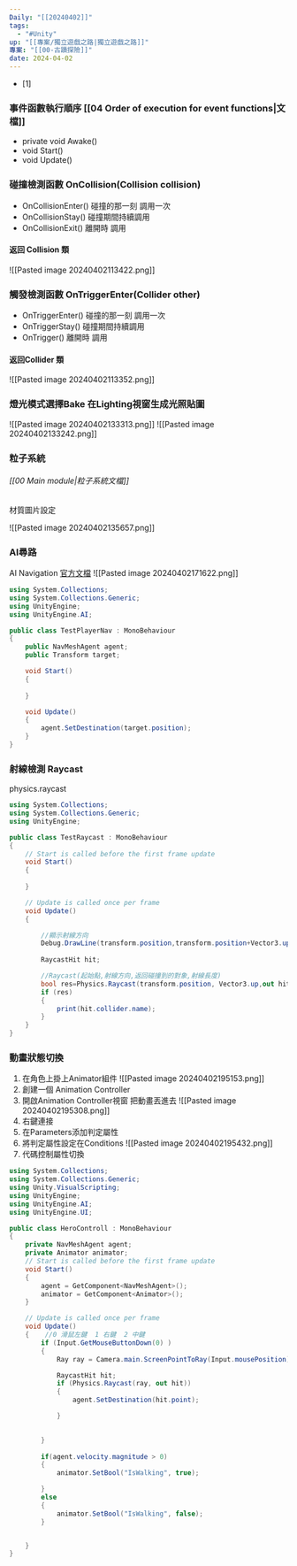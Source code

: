 ```yaml
---
Daily: "[[20240402]]"
tags:
  - "#Unity"
up: "[[專案/獨立遊戲之路|獨立遊戲之路]]"
專案: "[[00-古蹟探險]]"
date: 2024-04-02
---
```

- [1]                                                           
### 事件函數執行順序 [[04 Order of execution for event functions|文檔]]

- private void Awake()
- void Start()
- void Update()

### 碰撞檢測函數  OnCollision(Collision collision)

- OnCollisionEnter()   碰撞的那一刻 調用一次
- OnCollisionStay()   碰撞期間持續調用
- OnCollisionExit()    離開時  調用

#### 返回 Collision 類
![[Pasted image 20240402113422.png]]


### 觸發檢測函數   OnTriggerEnter(Collider other)
- OnTriggerEnter()   碰撞的那一刻 調用一次
- OnTriggerStay()   碰撞期間持續調用
- OnTrigger()    離開時  調用

#### 返回Collider 類
![[Pasted image 20240402113352.png]]



### 燈光模式選擇Bake 在Lighting視窗生成光照貼圖

![[Pasted image 20240402133313.png]] ![[Pasted image 20240402133242.png]]


### 粒子系統

###### [[00 Main module|粒子系統文檔]]

材質圖片設定

![[Pasted image 20240402135657.png]]


### AI尋路

AI Navigation [官方文檔](https://docs.unity3d.com/2023.1/Documentation/Manual/nav-Overview.html)
![[Pasted image 20240402171622.png]]



```csharp  file:PlayerNavigation
using System.Collections;
using System.Collections.Generic;
using UnityEngine;
using UnityEngine.AI;

public class TestPlayerNav : MonoBehaviour
{
    public NavMeshAgent agent;
    public Transform target;

    void Start()
    {
        
    }

    void Update()
    {
        agent.SetDestination(target.position);
    }
}
```


### 射線檢測 Raycast
physics.raycast


```csharp  file:raycast
using System.Collections;
using System.Collections.Generic;
using UnityEngine;

public class TestRaycast : MonoBehaviour
{
    // Start is called before the first frame update
    void Start()
    {
        
    }

    // Update is called once per frame
    void Update()
    {   

		//顯示射線方向
        Debug.DrawLine(transform.position,transform.position+Vector3.up*2,Color.red);
        
        RaycastHit hit; 

        //Raycast(起始點,射線方向,返回碰撞到的對象,射線長度)
        bool res=Physics.Raycast(transform.position, Vector3.up,out hit,2);
        if (res)
        {
            print(hit.collider.name);
        }
    }
}

```


### 動畫狀態切換

1. 在角色上掛上Animator組件
![[Pasted image 20240402195153.png]]
1. 創建一個 Animation Controller
2. 開啟Animation Controller視窗 把動畫丟進去
![[Pasted image 20240402195308.png]]
1. 右鍵連接
2. 在Parameters添加判定屬性
3. 將判定屬性設定在Conditions   ![[Pasted image 20240402195432.png]]
4. 代碼控制屬性切換


```csharp  file:HeroControll
using System.Collections;
using System.Collections.Generic;
using Unity.VisualScripting;
using UnityEngine;
using UnityEngine.AI;
using UnityEngine.UI;

public class HeroControll : MonoBehaviour
{
    private NavMeshAgent agent;
    private Animator animator;
    // Start is called before the first frame update
    void Start()
    {
        agent = GetComponent<NavMeshAgent>();
        animator = GetComponent<Animator>();
    }

    // Update is called once per frame
    void Update()
    {    //0 滑鼠左鍵  1 右鍵  2 中鍵
        if (Input.GetMouseButtonDown(0) )
        {
            Ray ray = Camera.main.ScreenPointToRay(Input.mousePosition);

            RaycastHit hit;
            if (Physics.Raycast(ray, out hit))
            {
                agent.SetDestination(hit.point);

            }
         

        }
        
        if(agent.velocity.magnitude > 0)
        {
            animator.SetBool("IsWalking", true);

        }
        else
        {
            animator.SetBool("IsWalking", false);
        }


    }
}

```